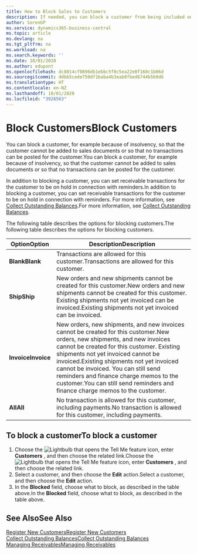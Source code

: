 ```yaml
---
title: How to Block Sales to Customers
description: If needed, you can block a customer from being included on sales documents and other sales transactions.
author: SorenGP
ms.service: dynamics365-business-central
ms.topic: article
ms.devlang: na
ms.tgt_pltfrm: na
ms.workload: na
ms.search.keywords: ''
ms.date: 10/01/2020
ms.author: edupont
ms.openlocfilehash: dc8014cf0896db1ebbc5f0c5ea22e0f160c1b06d
ms.sourcegitcommit: ddbb5cede750df1baba4b3eab8fbed6744b5b9d6
ms.translationtype: HT
ms.contentlocale: en-NZ
ms.lasthandoff: 10/01/2020
ms.locfileid: "3926563"
---
```

# <a name="block-customers"></a><span data-ttu-id="860a4-103">Block Customers</span><span class="sxs-lookup"><span data-stu-id="860a4-103">Block Customers</span></span>
<span data-ttu-id="860a4-104">You can block a customer, for example because of insolvency, so that the customer cannot be added to sales documents or so that no transactions can be posted for the customer.</span><span class="sxs-lookup"><span data-stu-id="860a4-104">You can block a customer, for example because of insolvency, so that the customer cannot be added to sales documents or so that no transactions can be posted for the customer.</span></span>

<span data-ttu-id="860a4-105">In addition to blocking a customer, you can set receivable transactions for the customer to be on hold in connection with reminders.</span><span class="sxs-lookup"><span data-stu-id="860a4-105">In addition to blocking a customer, you can set receivable transactions for the customer to be on hold in connection with reminders.</span></span> <span data-ttu-id="860a4-106">For more information, see [Collect Outstanding Balances](receivables-collect-outstanding-balances.md).</span><span class="sxs-lookup"><span data-stu-id="860a4-106">For more information, see [Collect Outstanding Balances](receivables-collect-outstanding-balances.md).</span></span>   

<span data-ttu-id="860a4-107">The following table describes the options for blocking customers.</span><span class="sxs-lookup"><span data-stu-id="860a4-107">The following table describes the options for blocking customers.</span></span>  

|<span data-ttu-id="860a4-108">Option</span><span class="sxs-lookup"><span data-stu-id="860a4-108">Option</span></span>|<span data-ttu-id="860a4-109">Description</span><span class="sxs-lookup"><span data-stu-id="860a4-109">Description</span></span>|  
|--------------------|------------|  
|<span data-ttu-id="860a4-110">**Blank**</span><span class="sxs-lookup"><span data-stu-id="860a4-110">**Blank**</span></span>|<span data-ttu-id="860a4-111">Transactions are allowed for this customer.</span><span class="sxs-lookup"><span data-stu-id="860a4-111">Transactions are allowed for this customer.</span></span>|
|<span data-ttu-id="860a4-112">**Ship**</span><span class="sxs-lookup"><span data-stu-id="860a4-112">**Ship**</span></span>|<span data-ttu-id="860a4-113">New orders and new shipments cannot be created for this customer.</span><span class="sxs-lookup"><span data-stu-id="860a4-113">New orders and new shipments cannot be created for this customer.</span></span> <span data-ttu-id="860a4-114">Existing shipments not yet invoiced can be invoiced.</span><span class="sxs-lookup"><span data-stu-id="860a4-114">Existing shipments not yet invoiced can be invoiced.</span></span>|  
|<span data-ttu-id="860a4-115">**Invoice**</span><span class="sxs-lookup"><span data-stu-id="860a4-115">**Invoice**</span></span>|<span data-ttu-id="860a4-116">New orders, new shipments, and new invoices cannot be created for this customer.</span><span class="sxs-lookup"><span data-stu-id="860a4-116">New orders, new shipments, and new invoices cannot be created for this customer.</span></span> <span data-ttu-id="860a4-117">Existing shipments not yet invoiced cannot be invoiced.</span><span class="sxs-lookup"><span data-stu-id="860a4-117">Existing shipments not yet invoiced cannot be invoiced.</span></span> <span data-ttu-id="860a4-118">You can still send reminders and finance charge memos to the customer.</span><span class="sxs-lookup"><span data-stu-id="860a4-118">You can still send reminders and finance charge memos to the customer.</span></span>|  
|<span data-ttu-id="860a4-119">**All**</span><span class="sxs-lookup"><span data-stu-id="860a4-119">**All**</span></span>|<span data-ttu-id="860a4-120">No transaction is allowed for this customer, including payments.</span><span class="sxs-lookup"><span data-stu-id="860a4-120">No transaction is allowed for this customer, including payments.</span></span>|  

## <a name="to-block-a-customer"></a><span data-ttu-id="860a4-121">To block a customer</span><span class="sxs-lookup"><span data-stu-id="860a4-121">To block a customer</span></span>  
1. <span data-ttu-id="860a4-122">Choose the ![Lightbulb that opens the Tell Me feature](media/ui-search/search_small.png "Tell me what you want to do") icon, enter **Customers** , and then choose the related link.</span><span class="sxs-lookup"><span data-stu-id="860a4-122">Choose the ![Lightbulb that opens the Tell Me feature](media/ui-search/search_small.png "Tell me what you want to do") icon, enter **Customers** , and then choose the related link.</span></span>
2. <span data-ttu-id="860a4-123">Select a customer, and then choose the **Edit** action.</span><span class="sxs-lookup"><span data-stu-id="860a4-123">Select a customer, and then choose the **Edit** action.</span></span>
3. <span data-ttu-id="860a4-124">In the **Blocked** field, choose what to block, as described in the table above.</span><span class="sxs-lookup"><span data-stu-id="860a4-124">In the **Blocked** field, choose what to block, as described in the table above.</span></span>

## <a name="see-also"></a><span data-ttu-id="860a4-125">See Also</span><span class="sxs-lookup"><span data-stu-id="860a4-125">See Also</span></span>  
[<span data-ttu-id="860a4-126">Register New Customers</span><span class="sxs-lookup"><span data-stu-id="860a4-126">Register New Customers</span></span>](sales-how-register-new-customers.md)  
[<span data-ttu-id="860a4-127">Collect Outstanding Balances</span><span class="sxs-lookup"><span data-stu-id="860a4-127">Collect Outstanding Balances</span></span>](receivables-collect-outstanding-balances.md)  
[<span data-ttu-id="860a4-128">Managing Receivables</span><span class="sxs-lookup"><span data-stu-id="860a4-128">Managing Receivables</span></span>](receivables-manage-receivables.md)  

